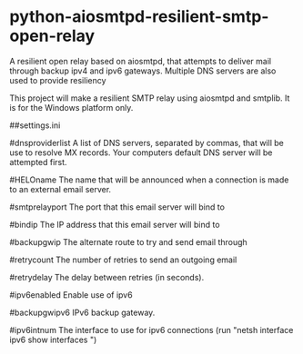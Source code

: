 # python-aiosmtpd-resilient-smtp-open-relay
A resilient open relay based on aiosmtpd, that attempts to deliver mail through backup ipv4 and ipv6 gateways.  Multiple DNS servers are also used to provide resiliency

This project will make a resilient SMTP relay using aiosmtpd and smtplib. It is for the Windows platform only.

##settings.ini

#dnsproviderlist 
A list of DNS servers, separated by commas, that will be use to resolve MX records. Your computers default DNS server will be attempted first.

#HELOname
The name that will be announced when a connection is made to an external email server.

#smtprelayport
The port that this email server will bind to

#bindip
The IP address that this email server will bind to

#backupgwip 
The alternate route to try and send email through

#retrycount 
The number of retries to send an outgoing email

#retrydelay
The delay between retries (in seconds).

#ipv6enabled
Enable use of ipv6

#backupgwipv6
IPv6 backup gateway.

#ipv6intnum
The interface to use for ipv6 connections (run "netsh interface ipv6 show interfaces ")
